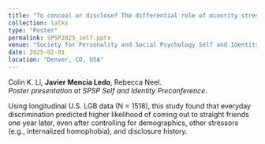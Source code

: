 ```yaml
---
title: "To conceal or disclose? The differential role of minority stress in LGB identity concealment and disclosure"
collection: talks
type: "Poster"
permalink: SPSP2025_self.pptx
venue: "Society for Personality and Social Psychology Self and Identity Preconference"
date: 2025-02-01
location: "Denver, CO, USA"
---
```


Colin K. Li, **Javier Mencia Ledo**, Rebecca Neel.  
*Poster presentation at SPSP Self and Identity Preconference.*  

Using longitudinal U.S. LGB data (N = 1518), this study found that everyday discrimination predicted higher likelihood of coming out to straight friends one year later, even after controlling for demographics, other stressors (e.g., internalized homophobia), and disclosure history. 
